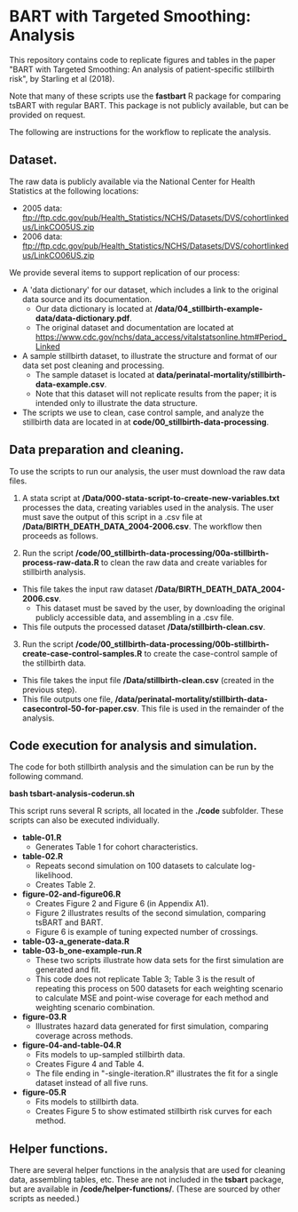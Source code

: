 # BART with Targeted Smoothing: Analysis
This repository contains code to replicate figures and tables in the paper "BART with Targeted Smoothing: An analysis of patient-specific stillbirth risk", by Starling et al (2018).

Note that many of these scripts use the **fastbart** R package for comparing tsBART with regular BART.  This package is not publicly available, but can be provided on request.  

The following are instructions for the workflow to replicate the analysis.

## Dataset.
The raw data is publicly available via the National Center for Health Statistics at the following locations:  

* 2005 data: ftp://ftp.cdc.gov/pub/Health_Statistics/NCHS/Datasets/DVS/cohortlinkedus/LinkCO05US.zip  
* 2006 data: ftp://ftp.cdc.gov/pub/Health_Statistics/NCHS/Datasets/DVS/cohortlinkedus/LinkCO06US.zip  

We provide several items to support replication of our process: 

* A 'data dictionary' for our dataset, which includes a link to the original data source and its documentation.     
    + Our data dictionary is located at **/data/04_stillbirth-example-data/data-dictionary.pdf**.    
    + The original dataset and documentation are located at https://www.cdc.gov/nchs/data_access/vitalstatsonline.htm#Period_Linked        
* A sample stillbirth dataset, to illustrate the structure and format of our data set post cleaning and processing.      
    + The sample dataset is located at **data/perinatal-mortality/stillbirth-data-example.csv**. 
    + Note that this dataset will not replicate results from the paper; it is intended only to illustrate the data structure.  
* The scripts we use to clean, case control sample, and analyze the stillbirth data are located in at **code/00_stillbirth-data-processing**.  

## Data preparation and cleaning.
To use the scripts to run our analysis, the user must download the raw data files.

1. A stata script at **/Data/000-stata-script-to-create-new-variables.txt** processes the data, creating variables used in the analysis.  The user must save the output of this script in a .csv file at **/Data/BIRTH_DEATH_DATA_2004-2006.csv**.  The workflow then proceeds as follows.

2. Run the script **/code/00_stillbirth-data-processing/00a-stillbirth-process-raw-data.R** to clean the raw data and create variables for stillbirth analysis.  

* This file takes the input raw dataset **/Data/BIRTH_DEATH_DATA_2004-2006.csv**.  
    + This dataset must be saved by the user, by downloading the original publicly accessible data, and assembling in a .csv file.  
* This file outputs the processed dataset **/Data/stillbirth-clean.csv**.    

3. Run the script **/code/00_stillbirth-data-processing/00b-stillbirth-create-case-control-samples.R** to create the case-control sample of the stillbirth data.

* This file takes the input file **/Data/stillbirth-clean.csv** (created in the previous step).  
* This file outputs one file, 
**/data/perinatal-mortality/stillbirth-data-casecontrol-50-for-paper.csv**.  This file is used in the remainder of the analysis.
 

## Code execution for analysis and simulation.
The code for both stillbirth analysis and the simulation can be run by the following command.  

**bash tsbart-analysis-coderun.sh**    

This script runs several R scripts, all located in the **./code** subfolder.  These scripts can also be executed individually.

* **table-01.R**   
    + Generates Table 1 for cohort characteristics.
* **table-02.R**  
    + Repeats second simulation on 100 datasets to calculate log-likelihood.
    + Creates Table 2.    
* **figure-02-and-figure06.R**  
    + Creates Figure 2 and Figure 6 (in Appendix A1).
    + Figure 2 illustrates results of the second simulation, comparing tsBART and BART.
    + Figure 6 is example of tuning expected number of crossings.    
* **table-03-a_generate-data.R**   
* **table-03-b_one-example-run.R**   
    + These two scripts illustrate how data sets for the first simulation are generated and fit.  
    + This code does not replicate Table 3; Table 3 is the result of repeating this process on 500 datasets for each weighting scenario to calculate MSE and point-wise coverage for each method and weighting scenario combination.  
* **figure-03.R** 
    + Illustrates hazard data generated for first simulation, comparing coverage across methods.  
* **figure-04-and-table-04.R**  
    + Fits models to up-sampled stillbirth data. 
    + Creates Figure 4 and Table 4.
    + The file ending in "-single-iteration.R" illustrates the fit for a single dataset instead of all five runs.
* **figure-05.R**
    + Fits models to stillbirth data.
    + Creates Figure 5 to show estimated stillbirth risk curves for each method.
    
## Helper functions.
There are several helper functions in the analysis that are used for cleaning data, assembling tables, etc.  These are not included in the **tsbart** package, but are available in **/code/helper-functions/**.  (These are sourced by other scripts as needed.)